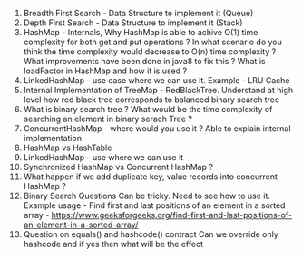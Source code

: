 1. Breadth First Search - Data Structure to implement it (Queue)
2. Depth First Search - Data Structure to implement it (Stack)
3. HashMap - Internals, Why HashMap is able to achive O(1) time complexity for both get and put operations ? In what scenario do you think the time complexity would decrease to O(n) time complexity ? What improvements have been done in java8 to fix this ? What is loadFactor in HashMap and how it is used ?
4. LinkedHashMap - use case where we can use it. Example - LRU Cache
5. Internal Implementation of TreeMap - RedBlackTree. Understand at high level how red black tree corresponds to balanced binary search tree
6. What is binary search tree ? What would be the time complexity of searching an element in binary serach Tree ?
7. ConcurrentHashMap - where would you use it ? Able to explain internal implementation
8. HashMap vs HashTable
9. LinkedHashMap - use where we can use it
10. Synchronized HashMap vs Concurrent HashMap ?
11. What happen if we add duplicate key, value records into concurrent HashMap ?
12. Binary Search Questions Can be tricky. Need to see how to use it. Example usage - Find first and last positions of an element in a sorted array - https://www.geeksforgeeks.org/find-first-and-last-positions-of-an-element-in-a-sorted-array/
13. Question on equals() and hashcode() contract
Can we override only hashcode and if yes then what will be the effect 

